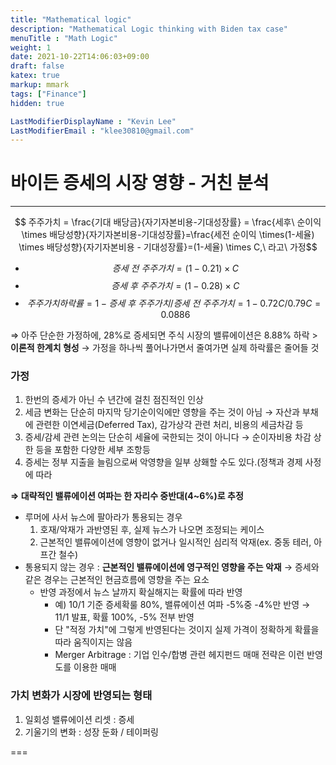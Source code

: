 ```yaml
---
title: "Mathematical logic"
description: "Mathematical Logic thinking with Biden tax case"
menuTitle : "Math Logic"
weight: 1
date: 2021-10-22T14:06:03+09:00
draft: false
katex: true
markup: mmark
tags: ["Finance"]
hidden: true

LastModifierDisplayName : "Kevin Lee"
LastModifierEmail : "klee30810@gmail.com"
---
```


# 바이든 증세의 시장 영향 - 거친 분석

---

$$ 주주가치 = \frac{기대 배당금}{자기자본비용-기대성장률} = \frac{세후\ 순이익\times 배당성향}{자기자본비용-기대성장률}=\frac{세전 순이익 \times(1-세율) \times	배당성향}{자기자본비용 - 기대성장률}=(1-세율) \times C,\ 라고\ 가정$$

- $$ 증세\ 전\ 주주가치 = (1-0.21)\times C$$
- $$ 증세\ 후\ 주주가치 = (1-0.28)\times C$$
- $$ 주주가치하락률 = 1-증세\ 후\ 주주가치 / 증세\ 전\ 주주가치 = 1-0.72C/0.79C = 0.0886$$

⇒ 아주 단순한 가정하에, 28%로 증세되면 주식 시장의 밸류에이션은 8.88% 하락 > **이론적 한계치 형성** → 가정을 하나씩 풀어나가면서 줄여가면 실제 하락률은 줄어들 것

### 가정

1. 한번의 증세가 아닌 수 년간에 걸친 점진적인 인상
2. 세금 변화는 단순히 마지막 당기순이익에만 영향을 주는 것이 아님 → 자산과 부채에 관련한 이연세금(Deferred Tax), 감가상각 관련 처리, 비용의 세금차감 등
3. 증세/감세 관련 논의는 단순히 세율에 국한되는 것이 아니다 → 순이자비용 차감 상한 등을 포함한 다양한 세부 조항등
4. 증세는 정부 지출을 늘림으로써 악영향을 일부 상홰할 수도 있다.(정책과 경제 사정에 따라

**⇒ 대략적인 밸류에이션 여파는 한 자리수 중반대(4~6%)로 추정**

- 루머에 사서 뉴스에 팔아라가 통용되는 경우
  1. 호재/악재가 과반영된 후, 실제 뉴스가 나오면 조정되는 케이스
  2. 근본적인 밸류에이션에 영향이 없거나 일시적인 심리적 악재(ex. 중동 테러, 아프간 철수)
- 통용되지 않는 경우 : **근본적인 밸류에이션에 영구적인 영향을 주는 악재** → 증세와 같은 경우는 근본적인 현금흐름에 영향을 주는 요소 
  - 반영 과정에서 뉴스 날까지 확실해지는 확률에 따라 반영
    - 예) 10/1 기준 증세확룰 80%, 밸류에이션 여파 -5%중 -4%만 반영 → 11/1 발표, 확률 100%, -5% 전부 반영
    - 단 "적정 가치"에 그렇게 반영된다는 것이지 실제 가격이 정확하게 확률을 따라 움직이지는 않음
    - Merger Arbitrage : 기업 인수/합병 관련 헤지펀드 매매 전략은 이런 반영도를 이용한 매매

### 가치 변화가 시장에 반영되는 형태

1. 일회성 밸류에이션 리셋 : 증세
2. 기울기의 변화 : 성장 둔화 / 테이퍼링



===















